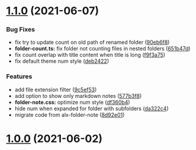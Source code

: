# [1.1.0](https://github.com/ozntel/file-explorer-note-count/compare/1.0.0...1.1.0) (2021-06-07)


### Bug Fixes

* fix try to update count on old path of renamed folder ([90eb6f8](https://github.com/ozntel/file-explorer-note-count/commit/90eb6f84aa8e9d2544e1e6df2f61134f099fbb3a))
* **folder-count.ts:** fix folder not counting files in nested folders ([651b47d](https://github.com/ozntel/file-explorer-note-count/commit/651b47d16288f6b604f5d1ddfcfbc94a0dc185d4))
* fix count overlap with title content when title is long ([f9f3a75](https://github.com/ozntel/file-explorer-note-count/commit/f9f3a758d10026590366f28c4c0b595b3449d518))
* fix default theme num style ([deb2422](https://github.com/ozntel/file-explorer-note-count/commit/deb242206722b0a2f81327d0ee3efac9e8ee908d))


### Features

* add file extension filter ([9c5ef53](https://github.com/ozntel/file-explorer-note-count/commit/9c5ef53524526f7ca3e529cfe56e5fed61b7f903))
* add option to show only markdown notes ([577b3f8](https://github.com/ozntel/file-explorer-note-count/commit/577b3f8da3e16c989d3eb0c1079020b347131e79))
* **folder-note.css:** optimize num style ([df360b4](https://github.com/ozntel/file-explorer-note-count/commit/df360b4f2f84026c5168e8b48a4e467d00f2d5d3))
* hide num when expanded for folder with subfolders ([da322c4](https://github.com/ozntel/file-explorer-note-count/commit/da322c4e159a93f2dabb7fd7f74d9c81d15170ca))
* migrate code from alx-folder-note ([8d92e01](https://github.com/ozntel/file-explorer-note-count/commit/8d92e018f82f9cd5f0efb0bddf599d8efa8d1c69))



# [1.0.0](https://github.com/ozntel/file-explorer-note-count/compare/1.0.0...1.1.0) (2021-06-02)

